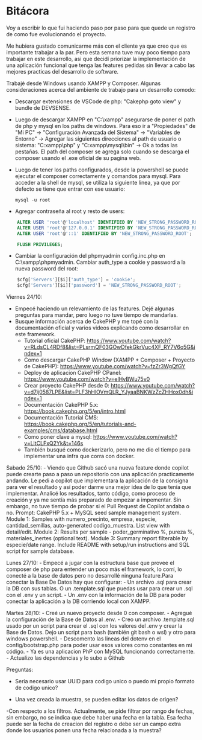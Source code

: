 # Bitácora

Voy a escribir lo que fui haciendo paso por paso para que quede un registro de como fue evolucionando el proyecto.

Me hubiera gustado comunicarme más con el cliente ya que creo que es importante trabajar a la par. Pero esta semana tuve muy poco tiempo para trabajar en este desarrollo, asi que decidí priorizar la implementación de una aplicación funcional que tenga las features pedidas sin llevar a cabo las mejores practicas del desarrollo de software.

Trabajé desde Windows usando XAMPP y Composer.
Algunas consideraciones acerca del ambiente de trabajo para un desarrollo comodo:

- Descargar extensiones de VSCode de php: "Cakephp goto view" y bundle de DEVSENSE.

- Luego de descargar XAMPP en "C:\xampp" asegurarse de poner el path de php y mysql en los paths de windows. Para eso ir a "Propiedades" de "Mi PC" -> "Configuración Avanzada del Sistema" -> "Variables de Entorno" -> Agregar las siguientes direcciones al path de usuario o sistema: "C:xampp\php" y "C:xampp\mysql\bin" -> Ok a todas las pestañas. El path del composer se agrega solo cuando se descarga el composer usando el .exe oficial de su pagina web. 

- Luego de tener los paths configurados, desde la powershell se puede ejecutar el composer correctamente y comandos para mysql. Para acceder a la shell de mysql, se utiliza la siguiente linea, ya que por defecto se tiene que entrar con ese usuario:

    `mysql -u root`

- Agregar contraseña al root y resto de users:

```SQL
    ALTER USER 'root'@'localhost' IDENTIFIED BY 'NEW_STRONG_PASSWORD_ROOT';
    ALTER USER 'root'@'127.0.0.1' IDENTIFIED BY 'NEW_STRONG_PASSWORD_ROOT';
    ALTER USER 'root'@'::1' IDENTIFIED BY 'NEW_STRONG_PASSWORD_ROOT';

    FLUSH PRIVILEGES;
```

- Cambiar la configuración del phpmyadmin config.inc.php en C:\xampp\phpmyadmin. Cambiar auth_type a cookie y password a la nueva password del root:
```Python
    $cfg['Servers'][$i]['auth_type'] = 'cookie';
    $cfg['Servers'][$i]['password'] = 'NEW_STRONG_PASSWORD_ROOT';
```

Viernes 24/10:
- Empecé haciendo un relevamiento de las features. Dejé algunas preguntas para mandar, pero luego no tuve tiempo de mandarlas.
- Busque información acerca de CakePHP y me topé con la documentación oficial y varios videos explicando como desarrollar en este framework.
    - Tutorial oficial CakePHP: https://www.youtube.com/watch?v=RLdsCL4RDf8&list=PLsrmQF03GOwDfekGkrVuc4XF_RY7V6o5G&index=1
    - Como descargar CakePHP Window (XAMPP + Composer + Proyecto de CakePHP): https://www.youtube.com/watch?v=fzZr3WgQfGY
    - Deploy de aplicacion CakePHP CPanel: https://www.youtube.com/watch?v=elHvBWu75v0
    - Crear proyecto CakePHP desde 0: https://www.youtube.com/watch?v=d7ij0587LPE&list=PLF3hHlOVmQLR_YJyaaBNKWzZcZHHox0dh&index=1
    - Documentación CakePHP 5.x: https://book.cakephp.org/5/en/intro.html
    - Documentación Tutorial CMS: https://book.cakephp.org/5/en/tutorials-and-examples/cms/database.html
    - Como poner clave a mysql: https://www.youtube.com/watch?v=LltCLFxQ2Yk&t=146s
    - También busqué como dockerizarlo, pero no me dio el tiempo para implementar una infra que corra con docker.

Sabado 25/10:
    - Viendo que Github sacó una nueva feature donde copilot puede crearte paso a paso un repositorio con una aplicación practicamente andando. Le pedi a copilot que implementara la aplicación de la consigna para ver el resultado y así poder darme una mejor idea de lo que tenía que implementar. Analicé los resultados, tanto código, como proceso de creación y ya me sentía más preparado de empezar a impementar. Sin embargo, no tuve tiempo de probar si el Pull Request de Copilot andaba o no.
    Prompt: 
        CakePHP 5.x + MySQL seed sample management system. Module 1: Samples with numero_precinto, empresa, especie, cantidad_semillas, auto-generated codigo_muestra. List view with detail/edit. Module 2: Results per sample - poder_germinativo %, pureza %, materiales_inertes (optional text). Module 3: Summary report filterable by especie/date range. Include README with setup/run instructions and SQL script for sample database.

Lunes 27/10: 
    - Empecé a jugar con la estructura base que provee el composer de php para entender un poco más el framework, lo corrí, lo conecté a la base de datos pero no desarrollé ninguna feature.Para conectar la Base De Datos hay que configurar:
        - Un archivo .sql para crear la DB con sus tablas. O un .template.sql que puedas usar para crear un .sql con el .env y un script.
        - Un .env con la información de la DB para poder conectar la aplicación a la DB corriendo local con XAMPP.

Martes 28/10:
    - Creé un nuevo proyecto desde 0 con composer.
    - Agregué la configuración de la Base de Datos al .env.
    - Creo un archivo .template.sql usado por un script para crear el .sql con los valores del .env y crear la Base de Datos. Dejo un script para bash (también git bash o wsl) y otro para windows powershell.
    - Descomento las lineas del dotenv en el config/bootstrap.php para poder usar esos valores como constantes en mi código.
    - Ya es una aplicacion PhP con MySQL funcionando correctamente.
    - Actualizo las dependencias y lo subo a Github




Preguntas:
    
- Seria necesario usar UUID para codigo unico o puedo mi propio formato de codigo unico?

- Una vez creada la muestra, se pueden editar los datos de origen?

-Con respecto a los filtros. Actualmente, se pide filtrar por rango de fechas, sin embargo, no se indica que debe haber una fecha en la tabla. Esa fecha puede ser la fecha de creacion del registro o debe ser un campo extra donde los usuarios ponen una fecha relacionada a la muestra?
